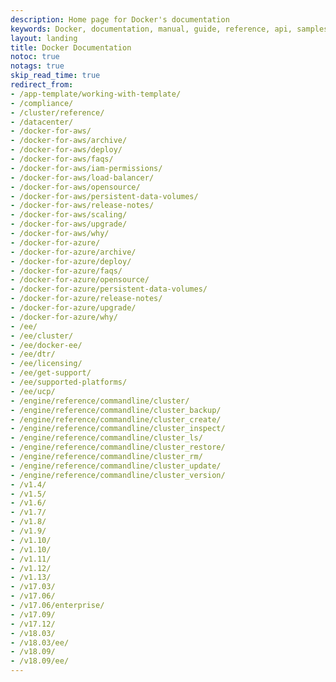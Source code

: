 ```yaml
---
description: Home page for Docker's documentation
keywords: Docker, documentation, manual, guide, reference, api, samples
layout: landing
title: Docker Documentation
notoc: true
notags: true
skip_read_time: true
redirect_from:
- /app-template/working-with-template/
- /compliance/
- /cluster/reference/
- /datacenter/
- /docker-for-aws/
- /docker-for-aws/archive/
- /docker-for-aws/deploy/
- /docker-for-aws/faqs/
- /docker-for-aws/iam-permissions/
- /docker-for-aws/load-balancer/
- /docker-for-aws/opensource/
- /docker-for-aws/persistent-data-volumes/
- /docker-for-aws/release-notes/
- /docker-for-aws/scaling/
- /docker-for-aws/upgrade/
- /docker-for-aws/why/
- /docker-for-azure/
- /docker-for-azure/archive/
- /docker-for-azure/deploy/
- /docker-for-azure/faqs/
- /docker-for-azure/opensource/
- /docker-for-azure/persistent-data-volumes/
- /docker-for-azure/release-notes/
- /docker-for-azure/upgrade/
- /docker-for-azure/why/
- /ee/
- /ee/cluster/
- /ee/docker-ee/
- /ee/dtr/
- /ee/licensing/
- /ee/get-support/
- /ee/supported-platforms/
- /ee/ucp/
- /engine/reference/commandline/cluster/
- /engine/reference/commandline/cluster_backup/
- /engine/reference/commandline/cluster_create/
- /engine/reference/commandline/cluster_inspect/
- /engine/reference/commandline/cluster_ls/
- /engine/reference/commandline/cluster_restore/
- /engine/reference/commandline/cluster_rm/
- /engine/reference/commandline/cluster_update/
- /engine/reference/commandline/cluster_version/
- /v1.4/
- /v1.5/
- /v1.6/
- /v1.7/
- /v1.8/
- /v1.9/
- /v1.10/
- /v1.10/
- /v1.11/
- /v1.12/
- /v1.13/
- /v17.03/
- /v17.06/
- /v17.06/enterprise/
- /v17.09/
- /v17.12/
- /v18.03/
- /v18.03/ee/
- /v18.09/
- /v18.09/ee/
---
```

